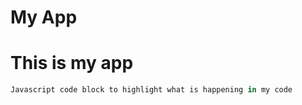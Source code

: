 My App
=======

# This is my app

```javascript
Javascript code block to highlight what is happening in my code

